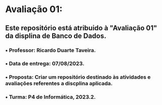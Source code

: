 # Avaliação 01:

## Este repositório está atribuido à "Avaliação 01" da displina de Banco de Dados. 
### • Professor: Ricardo Duarte Taveira.
### • Data de entrega: 07/08/2023.
### • Proposta: Criar um repositório destinado às atividades e avaliações referentes a discplina aplicada. 
### • Turma: P4 de Informática, 2023.2.
